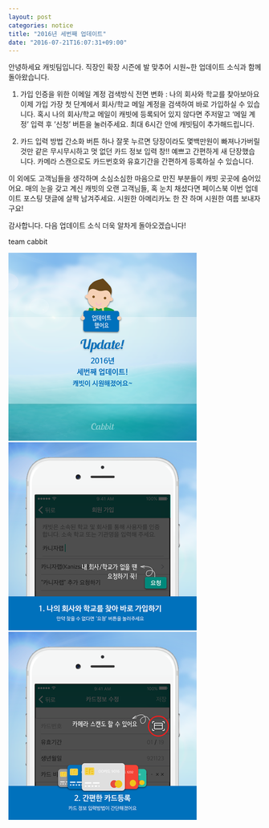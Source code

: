 ```yaml
---
layout: post
categories: notice
title: "2016년 세번째 업데이트"
date: "2016-07-21T16:07:31+09:00"
---
```


안녕하세요 캐빗팀입니다. 직장인 확장 시즌에 발 맞추어 시원~한 업데이트 소식과 함께 돌아왔습니다.

1. 가입 인증을 위한 이메일 계정 검색방식 전면 변화 : 나의 회사와 학교를 찾아보아요
이제 가입 가장 첫 단계에서 회사/학교 메일 계정을 검색하여 바로 가입하실 수 있습니다. 혹시 나의 회사/학교 메일이 캐빗에 등록되어 있지 않다면 주저말고 ‘메일 계정’ 입력 후 ’신청’ 버튼을 눌러주세요. 최대 6시간 안에 캐빗팀이 추가해드립니다.

2. 카드 입력 방법 간소화
버튼 하나 잘못 누르면 당장이라도 몇백만원이 빠져나가버릴 것만 같은 무시무시하고 멋 없던 카드 정보 입력 창!!
예쁘고 간편하게 새 단장했습니다. 카메라 스캔으로도 카드번호와 유효기간을 간편하게 등록하실 수 있습니다.

이 외에도 고객님들을 생각하며 소심소심한 마음으로 만진 부분들이 캐빗 곳곳에 숨어있어요. 매의 눈을 갖고 계신 캐빗의 오랜 고객님들, 혹 눈치 채셨다면 페이스북 이번 업데이트 포스팅 댓글에 살짝 남겨주세요. 시원한 아메리카노 한 잔 하며 시원한 여름 보내자구요!

감사합니다. 다음 업데이트 소식 더욱 알차게 돌아오겠습니다!

team cabbit

<img src="/images/notice/2016-07-21-1.png" width="375" height="375">
<img src="/images/notice/2016-07-21-2.png" width="375" height="375">
<img src="/images/notice/2016-07-21-3.png" width="375" height="375">
